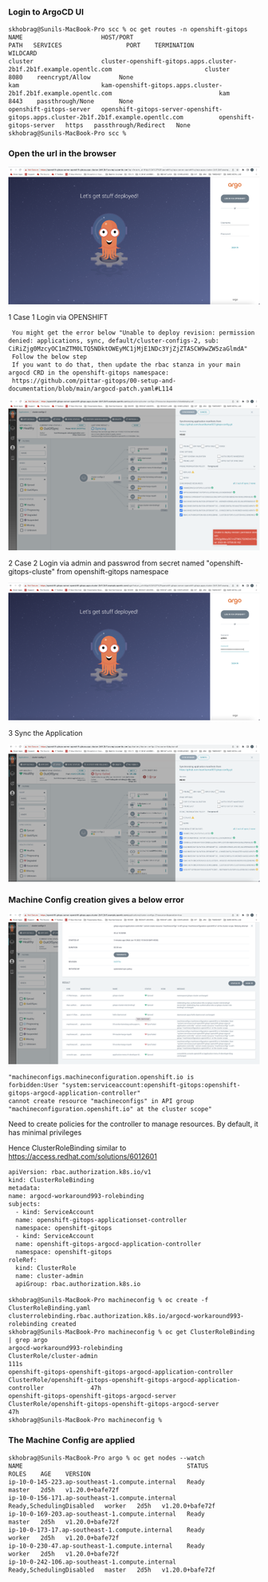 
### Login to ArgoCD UI

    skhobrag@Sunils-MacBook-Pro scc % oc get routes -n openshift-gitops
    NAME                      HOST/PORT                                                                             PATH   SERVICES                  PORT    TERMINATION            WILDCARD
    cluster                   cluster-openshift-gitops.apps.cluster-2b1f.2b1f.example.opentlc.com                          cluster                   8080    reencrypt/Allow        None
    kam                       kam-openshift-gitops.apps.cluster-2b1f.2b1f.example.opentlc.com                              kam                       8443    passthrough/None       None
    openshift-gitops-server   openshift-gitops-server-openshift-gitops.apps.cluster-2b1f.2b1f.example.opentlc.com          openshift-gitops-server   https   passthrough/Redirect   None
    skhobrag@Sunils-MacBook-Pro scc %

### Open the url in the browser 
![ScreenShot](../images/ArgoCD-cluster1.png)

 1 Case 1 Login via OPENSHIFT 
     
     You might get the error below "Unable to deploy revision: permission denied: applications, sync, default/cluster-configs-2, sub: CiRiZjg0MzcyOC1mZTM0LTQ5NDktOWEyMC1jMjE1NDc3YjZjZTASCW9wZW5zaGlmdA"
     Follow the below step
     If you want to do that, then update the rbac stanza in your main argocd CRD in the openshift-gitops namespace:
     https://github.com/pittar-gitops/00-setup-and-documentation/blob/main/argocd-patch.yaml#L114

![ScreenShot](../images/ArgoCD-cluster2.png)

 2 Case 2 Login via admin and passwrod from secret named "openshift-gitops-cluste" from openshift-gitops namespace

![ScreenShot](../images/ArgoCD-cluster3.png)

 3 Sync the Application

![ScreenShot](../images/ArgoCD-cluster4.png)


### Machine Config creation gives a below error

![ScreenShot](../images/ArgoCD-cluster5.png)


    "machineconfigs.machineconfiguration.openshift.io is 
    forbidden:User "system:serviceaccount:openshift-gitops:openshift-gitops-argocd-application-controller" 
    cannot create resource "machineconfigs" in API group "machineconfiguration.openshift.io" at the cluster scope"

Need to create policies for the controller to manage resources. By default, it has minimal privileges

Hence ClusterRoleBinding similar to https://access.redhat.com/solutions/6012601
 
    apiVersion: rbac.authorization.k8s.io/v1
    kind: ClusterRoleBinding
    metadata:
    name: argocd-workaround993-rolebinding
    subjects:
      - kind: ServiceAccount
      name: openshift-gitops-applicationset-controller
      namespace: openshift-gitops
      - kind: ServiceAccount
      name: openshift-gitops-argocd-application-controller
      namespace: openshift-gitops
    roleRef:
      kind: ClusterRole
      name: cluster-admin
      apiGroup: rbac.authorization.k8s.io
    
    skhobrag@Sunils-MacBook-Pro machineconfig % oc create -f ClusterRoleBinding.yaml
    clusterrolebinding.rbac.authorization.k8s.io/argocd-workaround993-rolebinding created
    skhobrag@Sunils-MacBook-Pro machineconfig % oc get ClusterRoleBinding | grep argo
    argocd-workaround993-rolebinding                                            ClusterRole/cluster-admin                                                               111s
    openshift-gitops-openshift-gitops-argocd-application-controller             ClusterRole/openshift-gitops-openshift-gitops-argocd-application-controller             47h
    openshift-gitops-openshift-gitops-argocd-server                             ClusterRole/openshift-gitops-openshift-gitops-argocd-server                             47h
    skhobrag@Sunils-MacBook-Pro machineconfig %

### The Machine Config are applied

    skhobrag@Sunils-MacBook-Pro argo % oc get nodes --watch
    NAME                                              STATUS                     ROLES    AGE    VERSION
    ip-10-0-145-223.ap-southeast-1.compute.internal   Ready                      master   2d5h   v1.20.0+bafe72f
    ip-10-0-156-171.ap-southeast-1.compute.internal   Ready,SchedulingDisabled   worker   2d5h   v1.20.0+bafe72f
    ip-10-0-169-203.ap-southeast-1.compute.internal   Ready                      master   2d5h   v1.20.0+bafe72f
    ip-10-0-173-17.ap-southeast-1.compute.internal    Ready                      worker   2d5h   v1.20.0+bafe72f
    ip-10-0-230-47.ap-southeast-1.compute.internal    Ready                      worker   2d5h   v1.20.0+bafe72f
    ip-10-0-242-106.ap-southeast-1.compute.internal   Ready,SchedulingDisabled   master   2d5h   v1.20.0+bafe72f
